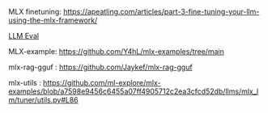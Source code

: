 MLX finetuning: https://apeatling.com/articles/part-3-fine-tuning-your-llm-using-the-mlx-framework/ 

[LLM Eval](https://github.com/ml-explore/mlx-swift-examples/blob/main/Applications/LLMEval/README.md)

MLX-example: https://github.com/Y4hL/mlx-examples/tree/main  

mlx-rag-gguf : https://github.com/Jaykef/mlx-rag-gguf 

mlx-utils : https://github.com/ml-explore/mlx-examples/blob/a7598e9456c6455a07ff4905712c2ea3cfcd52db/llms/mlx_lm/tuner/utils.py#L86 
